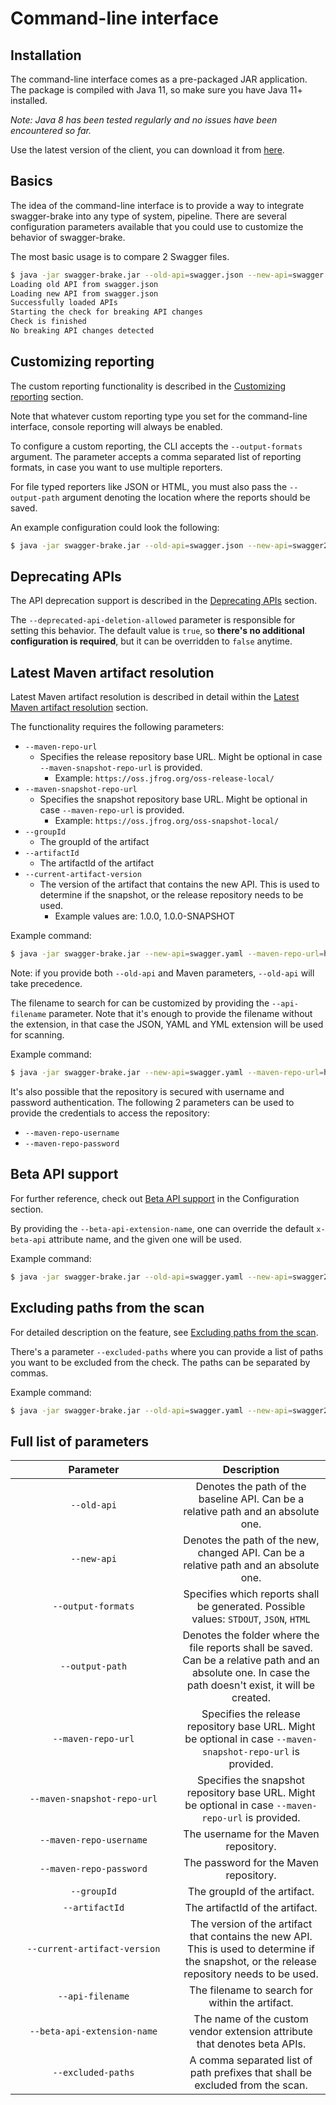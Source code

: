 # Command-line interface
## Installation
The command-line interface comes as a pre-packaged JAR application. The package is compiled with Java 11, so make
sure you have Java 11+ installed.

*Note: Java 8 has been tested regularly and no issues have been encountered so far.*
 
Use the latest version of the client, you can download it from 
[here](https://github.com/redskap/swagger-brake/releases).

## Basics
The idea of the command-line interface is to provide a way to integrate swagger-brake into
any type of system, pipeline. There are several configuration parameters available that you 
could use to customize the behavior of swagger-brake.

The most basic usage is to compare 2 Swagger files. 

```bash
$ java -jar swagger-brake.jar --old-api=swagger.json --new-api=swagger.json
Loading old API from swagger.json
Loading new API from swagger.json
Successfully loaded APIs
Starting the check for breaking API changes
Check is finished
No breaking API changes detected
```

## Customizing reporting
The custom reporting functionality is described in the 
[Customizing reporting](../configuration/README.md#customizing-reporting) section.

Note that whatever custom reporting type you set for the command-line interface, console
reporting will always be enabled. 

To configure a custom reporting, the CLI accepts the `--output-formats` argument. The parameter
accepts a comma separated list of reporting formats, in case you want to use multiple reporters.

For file typed reporters like JSON or HTML, you must also pass the `--output-path` argument 
denoting the location where the reports should be saved.

An example configuration could look the following:
```bash
$ java -jar swagger-brake.jar --old-api=swagger.json --new-api=swagger2.json --output-formats=STDOUT,JSON,HTML
```

## Deprecating APIs
The API deprecation support is described in the 
[Deprecating APIs](../configuration/README.md#deprecating-apis) section.

The `--deprecated-api-deletion-allowed` parameter is responsible for setting this behavior. 
The default value is `true`, so **there's no additional configuration is required**, 
but it can be overridden to `false` anytime.

## Latest Maven artifact resolution
Latest Maven artifact resolution is described in detail within the 
[Latest Maven artifact resolution](../configuration/README.md#latest-maven-artifact-resolution) section.

The functionality requires the following parameters:
* `--maven-repo-url`
  * Specifies the release repository base URL. Might be optional in case `--maven-snapshot-repo-url` is provided.
    * Example: `https://oss.jfrog.org/oss-release-local/`
* `--maven-snapshot-repo-url`
  * Specifies the snapshot repository base URL. Might be optional in case `--maven-repo-url` is provided.
    * Example: `https://oss.jfrog.org/oss-snapshot-local/`
* `--groupId`
  * The groupId of the artifact 
* `--artifactId`
  * The artifactId of the artifact
* `--current-artifact-version`
  * The version of the artifact that contains the new API. This is used to determine if the snapshot, 
or the release repository needs to be used. 
    * Example values are: 1.0.0, 1.0.0-SNAPSHOT
    
Example command:
```bash
$ java -jar swagger-brake.jar --new-api=swagger.yaml --maven-repo-url=https://oss.jfrog.org/oss-snapshot-local --maven-snapshot-repo-url=https://oss.jfrog.org/oss-snapshot-local --groupId=com.example --artifactId=petstore-api --current-artifact-version=1.0.0-SNAPSHOT
```

Note: if you provide both `--old-api` and Maven parameters, `--old-api` will take precedence.

The filename to search for can be customized by providing the `--api-filename` parameter.
Note that it's enough to provide the filename without the extension, in that case the JSON, YAML and YML
extension will be used for scanning.

Example command:
```bash
$ java -jar swagger-brake.jar --new-api=swagger.yaml --maven-repo-url=https://oss.jfrog.org/oss-snapshot-local --maven-snapshot-repo-url=https://oss.jfrog.org/oss-snapshot-local --groupId=com.example --artifactId=petstore-api --current-artifact-version=1.0.0-SNAPSHOT --api-filename=something.yaml
``` 

It's also possible that the repository is secured with username and password authentication. The following
2 parameters can be used to provide the credentials to access the repository:
* `--maven-repo-username`
* `--maven-repo-password`

## Beta API support
For further reference, check out [Beta API support](../configuration/README.md#beta-api-support) 
in the Configuration section.

By providing the `--beta-api-extension-name`, one can override the default `x-beta-api` attribute name,
and the given one will be used.

Example command:
```bash
$ java -jar swagger-brake.jar --old-api=swagger.yaml --new-api=swagger2.yaml --beta-api-extension-name=x-custom-beta-attributes
```

## Excluding paths from the scan
For detailed description on the feature, see [Excluding paths from the scan](../configuration/README.md#excluding-paths-from-the-scan).

There's a parameter `--excluded-paths` where you can provide a list of paths you want to be excluded
from the check. The paths can be separated by commas.

Example command:

```bash
$ java -jar swagger-brake.jar --old-api=swagger.yaml --new-api=swagger2.yaml --excluded-paths=/auth 
```

## Full list of parameters
| <div style="width:250px">Parameter</div>   | Description                                                                                                                                               |
|:------------------------------------------:|:---------------------------------------------------------------------------------------------------------------------------------------------------------:|
| `--old-api`                                | Denotes the path of the baseline API. Can be a relative path and an absolute one.                                                                         |
| `--new-api`                                | Denotes the path of the new, changed API. Can be a relative path and an absolute one.                                                                     |
| `--output-formats`                         | Specifies which reports shall be generated. Possible values: `STDOUT`, `JSON`, `HTML`                                                                     |
| `--output-path`                            | Denotes the folder where the file reports shall be saved. Can be a relative path and an absolute one. In case the path doesn't exist, it will be created. |
| `--maven-repo-url`                         | Specifies the release repository base URL. Might be optional in case `--maven-snapshot-repo-url` is provided.                                             |
| `--maven-snapshot-repo-url`                | Specifies the snapshot repository base URL. Might be optional in case `--maven-repo-url` is provided.                                                     |
| `--maven-repo-username`                    | The username for the Maven repository.                                                                                                                    |
| `--maven-repo-password`                    | The password for the Maven repository.                                                                                                                    |
| `--groupId`                                | The groupId of the artifact.                                                                                                                              |
| `--artifactId`                             | The artifactId of the artifact.                                                                                                                           |
| `--current-artifact-version`               | The version of the artifact that contains the new API. This is used to determine if the snapshot, or the release repository needs to be used.             |
| `--api-filename`                           | The filename to search for within the artifact.                                                                                                           |
| `--beta-api-extension-name`                | The name of the custom vendor extension attribute that denotes beta APIs.                                                                                 |
| `--excluded-paths`                         | A comma separated list of path prefixes that shall be excluded from the scan.                